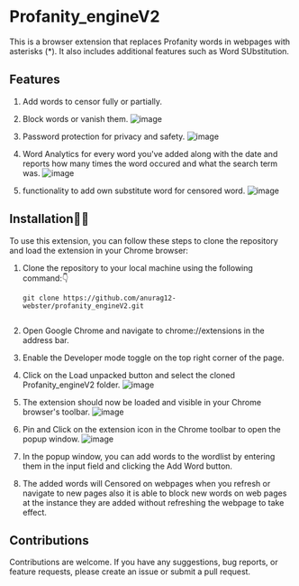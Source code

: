 # Profanity_engineV2

This is a browser extension that replaces Profanity words in webpages with asterisks (*). It also includes additional features such as Word SUbstitution. 
## Features
1. Add words to censor fully or partially.
2. Block words or vanish them.
![image](https://github.com/anurag12-webster/profanity_engineV2/assets/75563673/cead1f34-8a29-4466-8c5a-36a73aa694cc)

3. Password protection for privacy and safety.
![image](https://github.com/anurag12-webster/profanity_engineV2/assets/75563673/1a38f313-8454-4e06-b42a-5bb737f01125)

4. Word Analytics for every word you've added along with the date and reports how many times the word occured and what the search term was.
![image](https://github.com/anurag12-webster/profanity_engineV2/assets/75563673/a381887f-6288-4eea-9041-a2caffaea877)

5. functionality to add own substitute word for censored word.
![image](https://github.com/anurag12-webster/profanity_engineV2/assets/75563673/b05e8db2-a554-4b70-947b-161fe767f633)


## Installation🐱‍🏍

To use this extension, you can follow these steps to clone the repository and load the extension in your Chrome browser:

1. Clone the repository to your local machine using the following command:👇

   ```shell
   git clone https://github.com/anurag12-webster/profanity_engineV2.git


1. Open Google Chrome and navigate to chrome://extensions in the address bar.

2. Enable the Developer mode toggle on the top right corner of the page.

3. Click on the Load unpacked button and select the cloned Profanity_engineV2 folder.
![image](https://github.com/anurag12-webster/profanity_engineV2/assets/75563673/292b32e9-006f-4ff8-a4fa-6710a0eac6b9)


4. The extension should now be loaded and visible in your Chrome browser's toolbar.
![image](https://github.com/anurag12-webster/profanity_engineV2/assets/75563673/97210398-47ff-408f-ad8d-6759e36021b0)


5. Pin and Click on the extension icon in the Chrome toolbar to open the popup window.
![image](https://github.com/anurag12-webster/profanity_engineV2/assets/75563673/65d6502a-0505-45cf-80c8-dcd0f5030b71)


6. In the popup window, you can add words to the wordlist by entering them in the input field and clicking the Add Word button.

7. The added words will Censored on webpages when you refresh or navigate to new pages also it is able to block new words on web pages at the instance they are added without refreshing the webpage to take effect.



## Contributions
Contributions are welcome. If you have any suggestions, bug reports, or feature requests, please create an issue or submit a pull request.
